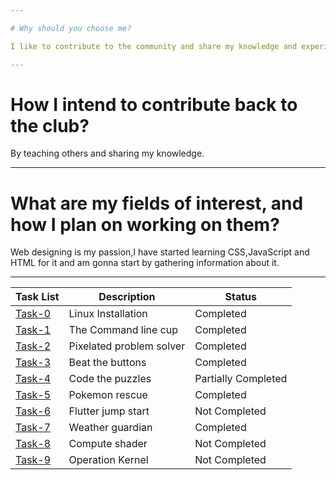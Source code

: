 ```yaml
---

# Why should you choose me?

I like to contribute to the community and share my knowledge and experience with them.I like to learn new things about open source.

---
```


# How I intend to contribute back to the club?

By teaching others and sharing my knowledge.

---

# What are my fields of interest, and how I plan on working on them?

Web designing is my passion,I have started learning CSS,JavaScript and HTML for it and am gonna start by gathering information about it.

---

| Task List | Description | Status |
| --------- | ------------| -------|
| [Task-0](https://github.com/Pranav-coder-yes/amfoss-tasks/tree/main/task-0) | Linux Installation | Completed |
| [Task-1](https://github.com/Pranav-coder-yes/amfoss-tasks/tree/main/task-1) | The Command line cup | Completed |
| [Task-2](https://github.com/Pranav-coder-yes/amfoss-tasks/tree/main/task-2) | Pixelated problem solver | Completed |
| [Task-3](https://github.com/Pranav-coder-yes/amfoss-tasks/tree/main/task-3) | Beat the buttons | Completed |
| [Task-4](https://github.com/Pranav-coder-yes/amfoss-tasks/tree/main/task-4) | Code the puzzles | Partially Completed |
| [Task-5](https://github.com/Pranav-coder-yes/amfoss-tasks/tree/main/task-5) | Pokemon rescue | Completed | 
| [Task-6](https://github.com/Pranav-coder-yes/amfoss-tasks/tree/main/task-6) | Flutter jump start | Not Completed |
| [Task-7](https://github.com/Pranav-coder-yes/amfoss-tasks/tree/main/task-7) | Weather guardian | Completed |
| [Task-8](https://github.com/Pranav-coder-yes/amfoss-tasks/tree/main/task-8) | Compute shader | Not Completed |
| [Task-9](https://github.com/Pranav-coder-yes/amfoss-tasks/tree/main/task-9) | Operation Kernel | Not Completed |
